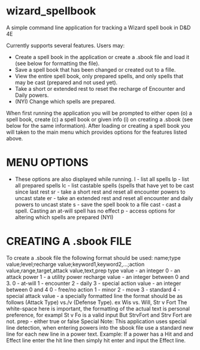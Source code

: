 wizard_spellbook
================

A simple command line application for tracking a Wizard spell book in D&D 4E

Currently supports several features.
Users may:
- Create a spell book in the application or create a .sbook file and load it (see below for formatting the file).
- Save a spell book that has been changed or created out to a fille.
- View the entire spell book, only prepared spells, and only spells that may be cast (prepared and not used yet).
- Take a short or extended rest to reset the recharge of Encounter and Daily powers.
- (NYI) Change which spells are prepared.

When first running the application you will be prompted to either open (o) a spell book, create (c) a spell book
or given info (i) on creating a .sbook (see below for the same information). After loading or creating a spell book
you will taken to the main menu which provides options for the features listed above.


MENU OPTIONS
=======================
- These options are also displayed while running.
l - list all spells
lp - list all prepared spells
lc - list castable spells (spells that have yet to be cast since last rest
sr - take a short rest and reset all encounter powers to uncast state
er - take an extended rest and reset all encounter and daily powers to uncast state
s - save the spell book to a file
cast - cast a spell. Casting an at-will spell has no effect
p - access options for altering which spells are prepared (NYI)

CREATING A .sbook FILE
======================
To create a .sbook file the following format should be used:
name;type value;level;recharge value;keyword1,keyword2,...;action value,range,target,attack value,text,prep
type value - an integer
	0 - an attack power
	1 - a utility power
recharge value - an integer between 0 and 3.
	0 - at-will
	1 - encounter
	2 - daily
	3 - special
action value - an integer between 0 and 4
	0 - free/no action
	1 - minor
	2 - move
	3 - standard
	4 - special
attack value - a specially formatted line
	the format should be as follows (Attack Type) vs./v (Defense Type). ex Wis vs. Will, Str v Fort
		The white-space here is important, the formatting of the actual text is personal preference, for exampl St v Fo is a valid input
		But StrvFort and Strv Fort are not.
prep - either true or false
Special Note: This application uses special line detection, when entering powers into the sbook file use a standard new line for each new line in a power text.
Example: If a power has a Hit and and Effect line enter the hit line then simply hit enter and input the Effect line.
